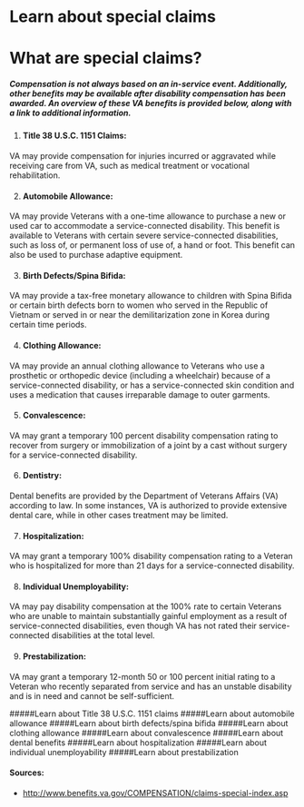 # Learn about special claims

# What are special claims?

##### Compensation is not always based on an in-service event. Additionally, other benefits may be available after disability compensation has been awarded. An overview of these VA benefits is provided below, along with a link to additional information.


1. #### Title 38 U.S.C. 1151 Claims:
VA may provide compensation for injuries incurred or aggravated while receiving care from VA, such as medical treatment or vocational rehabilitation.

2. #### Automobile Allowance:
VA may provide Veterans with a one-time allowance to purchase a new or used car to accommodate a service-connected disability. This benefit is available to Veterans with certain severe service-connected disabilities, such as loss of, or permanent loss of use of, a hand or foot. This benefit can also be used to purchase adaptive equipment.

3. #### Birth Defects/Spina Bifida:
VA may provide a tax-free monetary allowance to children with Spina Bifida or certain birth defects born to women who served in the Republic of Vietnam or served in or near the demilitarization zone in Korea during certain time periods.

4. #### Clothing Allowance:
VA may provide an annual clothing allowance to Veterans who use a prosthetic or orthopedic device (including a wheelchair) because of a service-connected disability, or has a service-connected skin condition and uses a medication that causes irreparable damage to outer garments.

5. #### Convalescence:
VA may grant a temporary 100 percent disability compensation rating to recover from surgery or immobilization of a joint by a cast without surgery for a service-connected disability.

6. #### Dentistry:
Dental benefits are provided by the Department of Veterans Affairs (VA) according to law. In some instances, VA is authorized to provide extensive dental care, while in other cases treatment may be limited.

7. #### Hospitalization:
VA may grant a temporary 100% disability compensation rating to a Veteran who is hospitalized for more than 21 days for a service-connected disability.

8. #### Individual Unemployability:
VA may pay disability compensation at the 100% rate to certain Veterans who are unable to maintain substantially gainful employment as a result of service-connected disabilities, even though VA has not rated their service-connected disabilities at the total level.

9. #### Prestabilization:
VA may grant a temporary 12-month 50 or 100 percent initial rating to a Veteran who recently separated from service and has an unstable disability and is in need and cannot be self-sufficient.


#####Learn about Title 38 U.S.C. 1151 claims 
#####Learn about automobile allowance
#####Learn about birth defects/spina bifida
#####Learn about clothing allowance
#####Learn about convalescence
#####Learn about dental benefits
#####Learn about hospitalization
#####Learn about individual unemployability
#####Learn about prestabilization


#### Sources:
- http://www.benefits.va.gov/COMPENSATION/claims-special-index.asp
